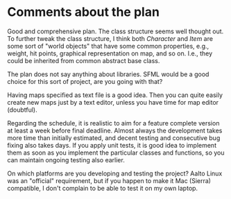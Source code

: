 # Comments about the plan

Good and comprehensive plan. The class structure seems well thought
out. To further tweak the class structure, I think both *Character* and
*Item* are some sort of "world objects" that have some common
properties, e.g., weight, hit points, graphical representation on map,
and so on. I.e., they could be inherited from common abstract base
class.

The plan does not say anything about libraries. SFML would be a good
choice for this sort of project, are you going with that?

Having maps specified as text file is a good idea. Then you can quite
easily create new maps just by a text editor, unless you have time for
map editor (doubtful).

Regarding the schedule, it is realistic to aim for a feature complete
version at least a week before final deadline. Almost always the
development takes more time than initially estimated, and decent testing and
consecutive bug fixing also takes days. If you apply unit tests, it is
good idea to implement them as soon as you implement the particular
classes and functions, so you can maintain ongoing testing also
earlier.

On which platforms are you developing and testing the project? Aalto
Linux was an "official" requirement, but if you happen to make it Mac
(Sierra) compatible, I don't complain to be able to test it on my own
laptop.

